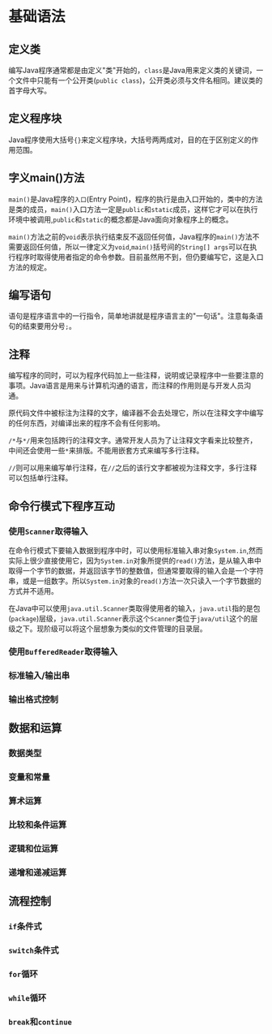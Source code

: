 # 基础语法

## 定义类

编写Java程序通常都是由定义"类"开始的，`class`是Java用来定义类的关键词，一个文件中只能有一个公开类(`public class`)，公开类必须与文件名相同。建议类的首字母大写。

## 定义程序块

Java程序使用大括号`{}`来定义程序块，大括号两两成对，目的在于区别定义的作用范围。

## 字义main()方法

`main()`是Java程序的`入口`(Entry Point)，程序的执行是由入口开始的，类中的方法是类的成员，`main()`入口方法一定是`public`和`static`成员，这样它才可以在执行环境中被调用,`public`和`static`的概念都是Java面向对象程序上的概念。

`main()`方法之前的`void`表示执行结束反不返回任何值，Java程序的`main()`方法不需要返回任何值，所以一律定义为`void`,`main()`括号间的`String[] args`可以在执行程序时取得使用者指定的命令参数。目前虽然用不到，但仍要编写它，这是入口方法的规定。

## 编写语句

语句是程序语言中的一行指令，简单地讲就是程序语言主的"一句话"。注意每条语句的结束要用分号`;`。

## 注释

编写程序的同时，可以为程序代码加上一些注释，说明或记录程序中一些要注意的事项。Java语言是用来与计算机沟通的语言，而注释的作用则是与开发人员沟通。

原代码文件中被标注为注释的文字，编译器不会去处理它，所以在注释文字中编写的任何东西，对编译出来的程序不会有任何影响。

`/*`与`*/`用来包括跨行的注释文字。通常开发人员为了让注释文字看来比较整齐，中间还会使用一些`*`来排版。不能用嵌套方式来编写多行注释。

`//`则可以用来编写单行注释，在`//`之后的该行文字都被视为注释文字，多行注释可以包括单行注释。

## 命令行模式下程序互动

### 使用`Scanner`取得输入

在命令行模式下要输入数据到程序中时，可以使用标准输入串对象`System.in`,然而实际上很少直接使用它，因为`System.in`对象所提供的`read()`方法，是从输入串中取得一个字节的数据，并返回该字节的整数值，但通常要取得的输入会是一个字符串，或是一组数字。所以`System.in`对象的`read()`方法一次只读入一个字节数据的方式并不适用。

在Java中可以使用`java.util.Scanner`类取得使用者的输入，`java.util`指的是包(`package`)层级，`java.util.Scanner`表示这个`Scanner`类位于`java/util`这个的层级之下。现阶级可以将这个层想象为类似的文件管理的目录层。



### 使用`BufferedReader`取得输入

### 标准输入/输出串

### 输出格式控制

## 数据和运算

### 数据类型

### 变量和常量

### 算术运算

### 比较和条件运算

### 逻辑和位运算

### 递增和递减运算

## 流程控制

### `if`条件式

### `switch`条件式

### `for`循环

### `while`循环

### `break`和`continue`
